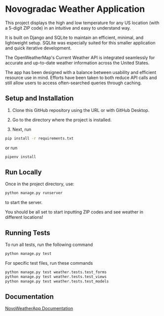 
# Novogradac Weather Application

This project displays the high and low temperature for any US location (with a 5-digit ZIP code) in an intuitive and easy to understand way.

It is built on Django and SQLite to maintain an efficient, minimal, and lightweight setup. SQLite was especially suited for this smaller application and quick iterative development.

The OpenWeatherMap's Current Weather API is integrated seamlessly for accurate and up-to-date weather information across the United States.

The app has been designed with a balance between usability and efficient resource use in mind. Efforts have been taken to both reduce API calls and still allow users to access often-searched queries through caching.



## Setup and Installation

1. Clone this GitHub repository using the URL or with GitHub Desktop.

2. Go to the directory where the project is installed.

2. Next, run 
```bash
pip install -r requirements.txt
```
or run
```bash
pipenv install
```
## Run Locally

Once in the project directory, use:

```bash
python manage.py runserver
```
to start the server.

You should be all set to start inputting ZIP codes and see weather in different locations!
## Running Tests

To run all tests, run the following command

```bash
python manage.py test
```

For specific test files, run these commands

```bash
python manage.py test weather.tests.test_forms
python manage.py test weather.tests.test_views
python manage.py test weather.tests.test_models

```
## Documentation

[NovoWeatherApp Documentation](https://github.com/francisvtran/NovoWeatherApp/blob/main/Novogradac_Take_Home_Assessment_Documentation.pdf)


